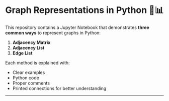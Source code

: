 # Graph Representations in Python 🧠📊

This repository contains a Jupyter Notebook that demonstrates **three common ways** to represent graphs in Python:

1. **Adjacency Matrix**
2. **Adjacency List**
3. **Edge List**

Each method is explained with:
- Clear examples
- Python code
- Proper comments
- Printed connections for better understanding

---


